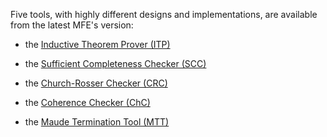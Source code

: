 Five tools, with highly different designs and implementations, are available from the latest MFE's version:

  * the [Inductive Theorem Prover (ITP)](http://maude.cs.uiuc.edu/tools/itp/)

  * the [Sufficient Completeness Checker (SCC)](http://maude.cs.uiuc.edu/tools/scc)

  * the [Church-Rosser Checker (CRC)](http://maude.lcc.uma.es/CRChC/)

  * the [Coherence Checker (ChC)](http://maude.lcc.uma.es/CRChC/)

  * the [Maude Termination Tool (MTT)](http://www.lcc.uma.es/+%3Fduran/MTT)